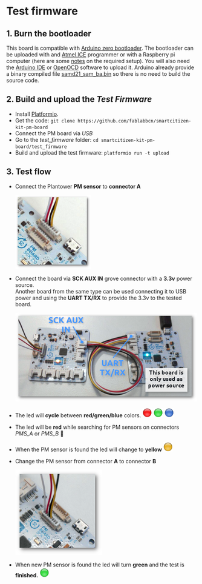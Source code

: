 # Test firmware

## 1. Burn the bootloader

This board is compatible with [Arduino zero bootloader](https://github.com/arduino/ArduinoCore-samd/tree/master/bootloaders/zero). The bootloader can be uploaded with and [Atmel ICE](https://www.microchip.com/DevelopmentTools/ProductDetails.aspx?PartNO=ATATMEL-ICE) programmer or with a Raspberry pi computer (here are some [notes](https://hackmd.io/_zWIF3lpT9u82JZmDTz0qA?both#Uploading-Arduino-original-bootloader) on the required setup). You will also need the [Arduino IDE](https://www.arduino.cc/en/Main/Software) or [OpenOCD](http://openocd.org/) software to upload it.
Arduino already provide a binary compiled file [samd21_sam_ba.bin](https://github.com/arduino/ArduinoCore-samd/blob/master/bootloaders/zero/samd21_sam_ba.bin) so there is no need to build the source code.

## 2. Build and upload the _Test Firmware_

* Install [Platformio](http://platformio.org/).
* Get the code: `git clone https://github.com/fablabbcn/smartcitizen-kit-pm-board`
* Connect the PM board via _USB_
* Go to the _test_firmware_ folder: `cd smartcitizen-kit-pm-board/test_firmware`
* Build and upload the test firmware: `platformio run -t upload`

## 3. Test flow

* Connect the Plantower **PM sensor** to **connector A**

	![](images/2.png)

* Connect the board via **SCK AUX IN** grove connector with a **3.3v** power source.  
Another board from the same type can be used connecting it to USB power and using the **UART TX/RX** to provide the 3.3v to the tested board.

	![](images/1.png)

* The led will **cycle** between **red/green/blue** colors. ![](images/red.png) ![](images/green.png) ![](images/blue.png)
* The led will be **red** while searching for PM sensors on connectors _PMS_A_ or _PMS_B_ :red_circle:
* When the PM sensor is found the led will change to **yellow** ![](images/yellow.png)
* Change the PM sensor from connector **A** to connector **B**

    ![](images/3.png)

* When new PM sensor is found the led will turn **green** and the test is **finished.** ![](images/green.png)
